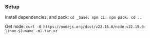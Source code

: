 ### Setup

Install dependencies, and pack:
`cd _base; npm ci; npm pack; cd ..`

Get node:
`curl -O https://nodejs.org/dist/v22.15.0/node-v22.15.0-linux-$(uname -m).tar.xz`
